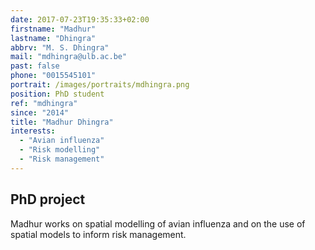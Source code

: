 ```yaml
---
date: 2017-07-23T19:35:33+02:00
firstname: "Madhur"
lastname: "Dhingra"
abbrv: "M. S. Dhingra"
mail: "mdhingra@ulb.ac.be"
past: false
phone: "0015545101"
portrait: /images/portraits/mdhingra.png
position: PhD student
ref: "mdhingra"
since: "2014"
title: "Madhur Dhingra"
interests:
  - "Avian influenza"
  - "Risk modelling"
  - "Risk management"
---
```


## PhD project
Madhur works on spatial modelling of avian influenza and on the use of spatial models to inform risk management.  
